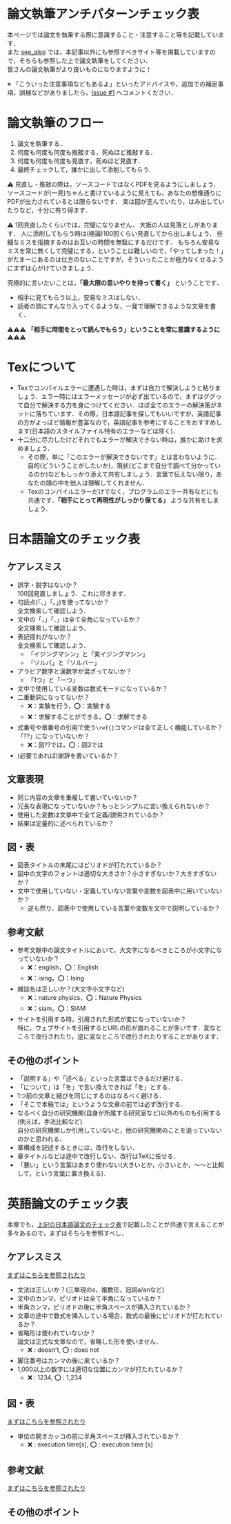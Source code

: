 # 論文執筆アンチパターンチェック表

本ページでは論文を執筆する際に意識すること・注意すること等を記載しています．  
また [see_also](https://github.com/0816keisuke/how-to-write-paper/tree/main/see_also) では，本記事以外にも参照すべきサイト等を掲載していますので，そちらも参照した上で論文執筆をしてください．  
皆さんの論文執筆がより良いものになりますように！

※ 「こういった注意事項などもあるよ」といったアドバイスや，追加での補足事項，誤植などがありましたら，[Issue #1](https://github.com/0816keisuke/how-to-write-paper/issues/1) へコメントください．

# 論文執筆のフロー

1. 論文を執筆する．
2. 何度も何度も何度も推敲する，死ぬほど推敲する．
3. 何度も何度も何度も見直す，死ぬほど見直す．
4. 最終チェックして，誰かに出して添削してもらう．

⚠️ 見直し・推敲の際は，ソースコードではなくPDFを見るようにしましょう．
ソースコードが(一見)ちゃんと書けているように見えても，あなたの想像通りにPDFが出力されているとは限らないです．
実は図が歪んでいたり，はみ出していたりなど，十分に有り得ます．

⚠️ 1回見直したくらいでは，完璧になりません．
大抵の人は見落としがあります．
人に添削してもらう時は(極論)100回くらい見直してから出しましょう．
些細なミスを指摘するのはお互いの時間を無駄にするだけです．
もちろん安易なミスを常に無くして完璧にする，ということは難しいので，「やってしまった！」がたまーにあるのは仕方のないことですが，そういったことが極力なくせるようにまずは心がけていきましょう．

究極的に言いたいことは，**「最大限の思いやりを持って書く」** ということです．

- 相手に見てもらう以上，安易なミスはしない．
- 読者の頭にすんなり入ってくるような，一発で理解できるような文章を書く．

⚠️⚠️⚠️ **「相手に時間をとって読んでもらう」ということを常に意識するように** ⚠️⚠️⚠️

# Texについて

- Texでコンパイルエラーに遭遇した時は，まずは自力で解決しようと粘りましょう．エラー時にはエラーメッセージが必ず出ているので，まずはググって自分で解決する力を身につけてください．ほぼ全てのエラーの解決策がネットに落ちています．その際，日本語記事を探してもいいですが，英語記事の方がよっぽど情報が豊富なので，英語記事を参考にすることをおすすめします(日本語のスタイルファイル特有のエラーなどは除く)．
- 十二分に尽力したけどそれでもエラーが解決できない時は，誰かに助けを求めましょう．
    - その際，単に「このエラーが解決できないです」とは言わないように．目的(どういうことがしたいか)，現状(どこまで自分で調べて分かっているのか)などもしっかり添えて共有しましょう．言葉で伝えない限り，あなたの頭の中を他人は理解してくれません．
    - Texのコンパイルエラーだけでなく，プログラムのエラー共有などにも共通です．**「相手にとって再現性がしっかり保てる」** ような共有をしましょう．

# 日本語論文のチェック表

## ケアレスミス

- 誤字・脱字はないか？  
  100回見直しましょう．これに尽きます．
- 句読点(「、」「。」)を使ってないか？  
  全文検索して確認しよう．
- 文中の「，」「．」は全て全角になっているか？  
  全文検索して確認しよう．
- 表記揺れがないか？  
  全文検索して確認しよう．
  - 「イジングマシン」と「実イジングマシン」
  - 「ソルバ」と「ソルバー」  
- アラビア数字と漢数字が混ざってないか？
  - 「1つ」と「一つ」
- 文中で使用している変数は数式モードになっているか？
- 二重動詞になってないか？
  - ❌：実験を行う，⭕️：実験する
  - ❌：求解することができる，⭕️：求解できる
- 式番号や章番号の引用で使う`\ref{}`コマンドは全て正しく機能しているか？「??」になっていないか？
  - ❌：図??では，⭕️：図3では
- (必要であれば)謝辞を書いているか？

## 文章表現

- 同じ内容の文章を重複して書いていないか？
- 冗長な表現になっていないか？もっとシンプルに言い換えられないか？
- 使用した変数は文章中で全て定義/説明されているか？
- 結果は定量的に述べられているか？

## 図・表

- 図表タイトルの末尾にはピリオドが打たれているか？
- 図中の文字のフォントは適切な大きさか？小さすぎないか？大きすぎないか？
- 文中で使用していない・定義していない言葉や変数を図表中に用いていないか？
  - 逆も然り．図表中で使用している言葉や変数を文中で説明しているか？

## 参考文献

- 参考文献中の論文タイトルにおいて，大文字になるべきところが小文字になっていないか？
    - ❌：english，⭕️：English
    - ❌：ising，⭕️：Ising
- 雑誌名は正しいか？(大文字小文字など)
    - ❌：nature physics，⭕️：Nature Physics
    - ❌：siam，⭕️：SIAM
- サイトを引用する時，引用された形式が変になっていないか？  
  特に，ウェブサイトを引用するとURLの形が崩れることが多いです．変なところで改行されたり，逆に変なところで改行されたりすることがあります．

## その他のポイント

- 「説明する」や「述べる」といった言葉はできるだけ避ける．
- 「について」は「を」で言い換えできれば「を」とする．
- 1つ前の文章と結びを同じにするのはなるべく避ける．
- 「そこで本稿では」というような文章の前では必ず改行する．
- なるべく自分の研究機関(自身が所属する研究室など)以外のものも引用する(例えば，手法比較など)  
  自分の研究機関しか引用していないと，他の研究機関のことを追っていないのかと思われる．
- 章構成を記述するときには，改行をしない．
- 章タイトルなどは途中で改行しない．改行はTeXに任せる．
- 「悪い」という言葉はあまり使わない(大きいとか，小さいとか，〜〜と比較して，という言葉に置き換える)．

# 英語論文のチェック表
本章でも，[上記の日本語論文のチェック表](https://github.com/0816keisuke/how-to-write-paper#%E6%97%A5%E6%9C%AC%E8%AA%9E%E8%AB%96%E6%96%87%E3%81%AE%E3%83%81%E3%82%A7%E3%83%83%E3%82%AF%E8%A1%A8)で記載したことが共通で言えることが多々あるので，まずはそちらを参照すべし．

## ケアレスミス

[まずはこちらを参照されたり](https://github.com/0816keisuke/how-to-write-paper#%E3%82%B1%E3%82%A2%E3%83%AC%E3%82%B9%E3%83%9F%E3%82%B9)

- 文法は正しいか？(三単現のs，複数形，冠詞a/anなど)
- 文中のカンマ，ピリオドは全て半角になっているか？
- 半角カンマ，ピリオドの後に半角スペースが挿入されているか？
- 文章の途中で数式を挿入している場合，数式の最後にピリオドが打たれているか？
- 省略形は使われていないか？  
  論文は正式な文章なので，省略した形を使いません．
  - ❌ : doesn't, ⭕️ : does not
- 脚注番号はカンマの後に来ているか？
- 1,000以上の数字には適切な位置にカンマが打たれているか？
  - ❌ : 1234, ⭕️ : 1,234

## 図・表

[まずはこちらを参照されたり](https://github.com/0816keisuke/how-to-write-paper#%E5%9B%B3%E8%A1%A8)

- 単位の開きカッコの前に半角スペースが挿入されているか？
  - ❌ : execution time[s], ⭕️ : execution time [s]

## 参考文献

[まずはこちらを参照されたり](https://github.com/0816keisuke/how-to-write-paper#%E5%8F%82%E8%80%83%E6%96%87%E7%8C%AE)

## その他のポイント
